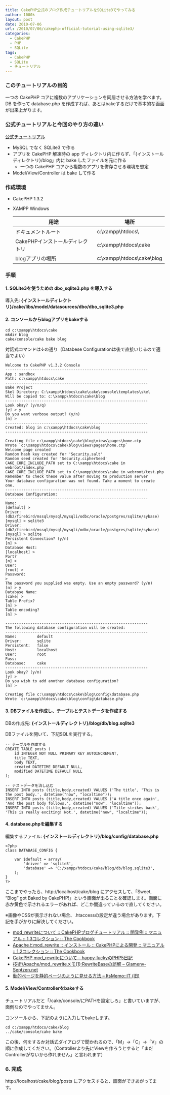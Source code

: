 ```yaml
---
title: CakePHP公式のブログ作成チュートリアルをSQLite3でやってみる
author: 1000k
layout: post
date: 2010-07-06
url: /2010/07/06/cakephp-official-tutorial-using-sqlite3/
categories:
  - CakePHP
  - PHP
  - SQLite
tags:
  - CakePHP
  - SQLite
  - チュートリアル
---
```

### このチュートリアルの目的

一つの CakePHP コアに複数のアプリケーションを同居させる方法を学べます。DB を作って database.php を作成すれば、あとはbakeするだけで基本的な画面が出来上がります。

### 公式チュートリアルと今回のやり方の違い

<a href="http://book.cakephp.org/view/1527/Tutorials-Examples" onclick="_gaq.push(['_trackEvent', 'outbound-article', 'http://book.cakephp.org/view/1527/Tutorials-Examples', '公式チュートリアル']);" title="Tutorials & Examples :: The Manual :: 1.3 Collection :: The Cookbook">公式チュートリアル</a>

  * MySQL でなく SQLite3 で作る
  * アプリを CakePHP 解凍時の app ディレクトリ内に作らず、「{インストールディレクトリ}/blog」内に bake したファイルを元に作る
      * 一つの CakePHP コアから複数のアプリを併存させる環境を想定
  * Model/View/Controller は bake して作る

<!--more-->

### 作成環境

  * CakePHP 1.3.2
  * XAMPP Windows

    | 用途                  | 場所                        |
    | ------------------- | ------------------------- |
    | ドキュメントルート           | c:\xampp\htdocs\          |
    | CakePHPインストールディレクトリ | c:\xampp\htdocs\cake      |
    | blogアプリの場所          | c:\xampp\htdocs\cake\blog |

### 手順

#### 1. SQLite3を使うための dbo_sqlite3.php を導入する

導入先: **{インストールディレクトリ}/cake/libs/model/datasources/dbo/dbo_sqlite3.php**

#### 2. コンソールからblogアプリをbakeする

```
cd c:\xampp\htdocs\cake
mkdir blog
cake/console/cake bake blog
```


対話式コマンドは↓の通り（Databese Configurationは後で直接いじるので適当でよい）

```
Welcome to CakePHP v1.3.2 Console
---------------------------------------------------------------
App : sandbox
Path: c:\xampp\htdocs\cake
---------------------------------------------------------------
Bake Project
Skel Directory: C:\xampp\htdocs\cake\cake\console\templates\skel
Will be copied to: c:\xampp\htdocs\cake\blog
---------------------------------------------------------------
Look okay? (y/n/q)
[y] > y
Do you want verbose output? (y/n)
[n] >
---------------------------------------------------------------
Created: blog in c:\xampp\htdocs\cake\blog
---------------------------------------------------------------

Creating file c:\xampp\htdocs\cake\blog\views\pages\home.ctp
Wrote `c:\xampp\htdocs\cake\blog\views\pages\home.ctp`
Welcome page created
Random hash key created for 'Security.salt'
Random seed created for 'Security.cipherSeed'
CAKE_CORE_INCLUDE_PATH set to C:\xampp\htdocs\cake in webroot/index.php
CAKE_CORE_INCLUDE_PATH set to C:\xampp\htdocs\cake in webroot/test.php
Remember to check these value after moving to production server
Your database configuration was not found. Take a moment to create one.
---------------------------------------------------------------
Database Configuration:
---------------------------------------------------------------
Name:
[default] >
Driver: (db2/firebird/mssql/mysql/mysqli/odbc/oracle/postgres/sqlite/sybase)
[mysql] > sqlite3
Driver: (db2/firebird/mssql/mysql/mysqli/odbc/oracle/postgres/sqlite/sybase)
[mysql] > sqlite
Persistent Connection? (y/n)
[n] >
Database Host:
[localhost] >
Port?
[n] >
User:
[root] >
Password:
>
The password you supplied was empty. Use an empty password? (y/n)
[n] > y
Database Name:
[cake] >
Table Prefix?
[n] >
Table encoding?
[n] >

---------------------------------------------------------------
The following database configuration will be created:
---------------------------------------------------------------
Name:         default
Driver:       sqlite
Persistent:   false
Host:         localhost
User:         root
Pass:
Database:     cake
---------------------------------------------------------------
Look okay? (y/n)
[y] >
Do you wish to add another database configuration?
[n] >

Creating file c:\xampp\htdocs\cake\blog\config\database.php
Wrote `c:\xampp\htdocs\cake\blog\config\database.php`
```


#### 3. DBファイルを作成し、テーブルとテストデータを作成する

DBの作成先: **{インストールディレクトリ}/blog/db/blog.sqlite3**

DBファイルを開いて、下記SQLを実行する。

```
-- テーブルを作成する
CREATE TABLE posts (
    id INTEGER NOT NULL PRIMARY KEY AUTOINCREMENT,
    title TEXT,
    body TEXT,
    created DATETIME DEFAULT NULL,
    modified DATETIME DEFAULT NULL
);

-- テストデータを流し込む
INSERT INTO posts (title,body,created) VALUES ('The title', 'This is the post body.', datetime("now", "localtime"));
INSERT INTO posts (title,body,created) VALUES ('A title once again', 'And the post body follows.', datetime("now", "localtime"));
INSERT INTO posts (title,body,created) VALUES ('Title strikes back', 'This is really exciting! Not.', datetime("now", "localtime"));
```


#### 4. database.phpを編集する

編集するファイル: **{インストールディレクトリ}/blog/config/database.php**

```
<?php
class DATABASE_CONFIG {

    var $default = array(
        'driver' => 'sqlite3',
        'database' => 'C:/xampp/htdocs/cake/blog/db/blog.sqlite3',
    );
}
?>
```


ここまでやったら、http://localhost/cake/blog にアクセスして、「Sweet, &#8220;Blog&#8221; got Baked by CakePHP!」という画面が出ることを確認します。画面に赤か黄色で示されるエラーがあれば、どこか間違っているので直してください。

※画像やCSSが表示されない場合、.htaccessの設定が違う場合があります。下記を手がかりに解決してください。

  * <a href="http://book.cakephp.org/ja/view/1533/A-Note-on-mod_rewrite" onclick="_gaq.push(['_trackEvent', 'outbound-article', 'http://book.cakephp.org/ja/view/1533/A-Note-on-mod_rewrite', 'mod_rewriteについて :: CakePHPブログチュートリアル :: 開発例 :: マニュアル :: 1.3コレクション :: The Cookbook']);" title="mod_rewriteについて :: CakePHPブログチュートリアル :: 開発例 :: マニュアル :: 1.3コレクション :: The Cookbook">mod_rewriteについて :: CakePHPブログチュートリアル :: 開発例 :: マニュアル :: 1.3コレクション :: The Cookbook</a>
  * <a href="http://book.cakephp.org/ja/view/37/Apache-and-mod_rewrite-and-htaccess" onclick="_gaq.push(['_trackEvent', 'outbound-article', 'http://book.cakephp.org/ja/view/37/Apache-and-mod_rewrite-and-htaccess', 'Apacheとmod_rewrite :: インストール :: CakePHPによる開発 :: マニュアル :: 1.2コレクション :: The Cookbook']);" title="Apacheとmod_rewrite :: インストール :: CakePHPによる開発 :: マニュアル :: 1.2コレクション :: The Cookbook">Apacheとmod_rewrite :: インストール :: CakePHPによる開発 :: マニュアル :: 1.2コレクション :: The Cookbook</a>
  * <a href="http://d.hatena.ne.jp/happy-lucky/20080208/p1" onclick="_gaq.push(['_trackEvent', 'outbound-article', 'http://d.hatena.ne.jp/happy-lucky/20080208/p1', 'CakePHP mod_rewriteについて &#8211; happy-luckyのPHP5日記']);" title="CakePHP mod_rewriteについて - happy-luckyのPHP5日記">CakePHP mod_rewriteについて &#8211; happy-luckyのPHP5日記</a>
  * <a href="http://www.glamenv-septzen.net/view/167" onclick="_gaq.push(['_trackEvent', 'outbound-article', 'http://www.glamenv-septzen.net/view/167', '技術/Apache/mod_rewriteメモ(1):RewriteBaseの誤解 &#8211; Glamenv-Septzen.net']);" title="技術/Apache/mod_rewriteメモ(1):RewriteBaseの誤解 - Glamenv-Septzen.net">技術/Apache/mod_rewriteメモ(1):RewriteBaseの誤解 &#8211; Glamenv-Septzen.net</a>
  * <a href="http://www.itsmemo.com/it/web/000173.html" onclick="_gaq.push(['_trackEvent', 'outbound-article', 'http://www.itsmemo.com/it/web/000173.html', '動的ページを静的ページのように見せる方法 &#8211; ItsMemo::IT (旧)']);" title="動的ページを静的ページのように見せる方法 - ItsMemo::IT (旧)">動的ページを静的ページのように見せる方法 &#8211; ItsMemo::IT (旧)</a>

#### 5. Model/View/Controllerをbakeする

チュートリアルだと「/cake/console/にPATHを設定しろ」と書いていますが、面倒なのでやってません。

コンソールから、下記のように入力してbakeします。

```
cd c:/xampp/htdocs/cake/blog
../cake/console/cake bake
```


この後、何をするか対話式ダイアログで聞かれるので、「M」→「C」→「V」の順に作成してください。（Controllerより先にViewを作ろうとすると「まだControllerがないから作れません」と言われます）

### 6. 完成

http://localhost/cake/blog/posts にアクセスすると、画面ができあがってます。